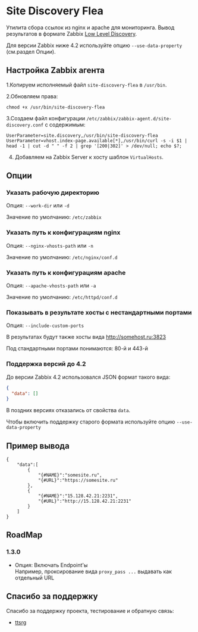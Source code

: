 # Site Discovery Flea

Утилита сбора ссылок из nginx и apache для мониторинга. Вывод результатов в формате Zabbix [Low Level Discovery](https://www.zabbix.com/documentation/4.0/ru/manual/discovery/low_level_discovery).

Для версии Zabbix ниже 4.2 используйте опцию `--use-data-property` (см.раздел Опции).

## Настройка Zabbix агента

1.Копируем исполняемый файл `site-discovery-flea` в `/usr/bin`.

2.Обновляем права:

```
chmod +x /usr/bin/site-discovery-flea
```

3.Создаем файл конфигурации `/etc/zabbix/zabbix-agent.d/site-discovery.conf` с содержимым:

```
UserParameter=site.discovery,/usr/bin/site-discovery-flea
UserParameter=vhost.index-page.available[*],/usr/bin/curl -s -i $1 | head -1 | cut -d " " -f 2 | grep '[200|302]' > /dev/null; echo $?;
```

4. Добавляем на Zabbix Server к хосту шаблон `VirtualHosts`.

## Опции

### Указать рабочую директорию

Опция: `--work-dir` или `-d`

Значение по умолчанию: `/etc/zabbix`

### Указать путь к конфигурациям nginx

Опция: `--nginx-vhosts-path` или `-n`

Значение по умолчанию: `/etc/nginx/conf.d`

### Указать путь к конфигурациям apache

Опция: `--apache-vhosts-path` или `-a`

Значение по умолчанию: `/etc/httpd/conf.d`

### Показывать в результате хосты с нестандартными портами

Опция: `--include-custom-ports`

В результатах будут также хосты вида http://somehost.ru:3823

Под стандартными портами понимаются: 80-й и 443-й 

### Поддержка версий до 4.2

До версии Zabbix 4.2 использовался JSON формат такого вида:

```json
{
  "data": []
}
``` 

В поздних версиях отказались от свойства `data`.

Чтобы включить поддержку старого формата используйте опцию `--use-data-property`

## Пример вывода

```$json
{
    "data":[
        {
            "{#NAME}":"somesite.ru",
            "{#URL}":"https://somesite.ru"
        },
        {
            "{#NAME}":"15.128.42.21:2231",
            "{#URL}":"http://15.128.42.21:2231"
        }
    ]
}
```

## RoadMap

### 1.3.0

- Опция: Включать Endpoint'ы  
  Например, проксирование вида `proxy_pass ...` выдавать как отдельный URL 

## Спасибо за поддержку

Спасибо за поддержку проекта, тестирование и обратную связь:

- [ttsrg](https://github.com/ttsrg)
